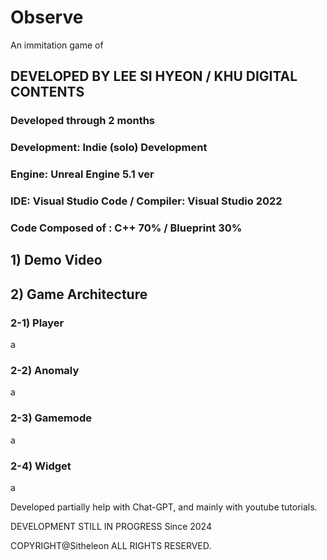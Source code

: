 <h1>Observe</h1>
An immitation game of <I'm on Observation Duty>
<h2> DEVELOPED BY LEE SI HYEON / KHU DIGITAL CONTENTS </h2>

<h3> Developed through 2 months </h3>

<PORTFOLIO>

<h3> Development: Indie (solo) Development </h3>

<h3> Engine: Unreal Engine 5.1 ver </h3>

<h3> IDE: Visual Studio Code / Compiler: Visual Studio 2022 </h3>


<h3> Code Composed of :  C++ 70% / Blueprint 30% </h3>



<h2> 1) Demo Video </h2>



<h2> 2) Game Architecture </h2>

<h3> 2-1) Player </h3>

a

<h3> 2-2) Anomaly </h3>

a

<h3> 2-3) Gamemode </h3>

a

<h3> 2-4) Widget </h3>

a

Developed partially help with Chat-GPT, and mainly with youtube tutorials.



DEVELOPMENT STILL IN PROGRESS
Since 2024

COPYRIGHT@Sitheleon ALL RIGHTS RESERVED.





